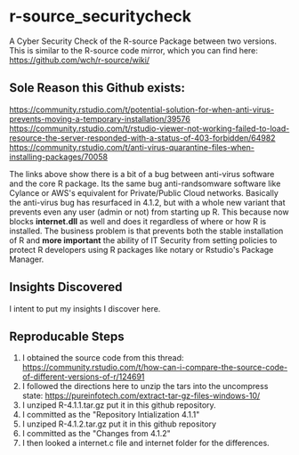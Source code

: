 # r-source_securitycheck
A Cyber Security Check of the R-source Package between two versions. This is similar to the R-source code mirror, which you can find here: https://github.com/wch/r-source/wiki/ 

## Sole Reason this Github exists:
https://community.rstudio.com/t/potential-solution-for-when-anti-virus-prevents-moving-a-temporary-installation/39576
https://community.rstudio.com/t/rstudio-viewer-not-working-failed-to-load-resource-the-server-responded-with-a-status-of-403-forbidden/64982
https://community.rstudio.com/t/anti-virus-quarantine-files-when-installing-packages/70058

The links above show there is a bit of a bug between anti-virus software and the core R package.  Its the same bug anti-randsomware software like Cylance or AWS's equivalent for Private/Public Cloud networks. Basically the anti-virus bug has resurfaced in 4.1.2, but with a whole new variant that prevents even any user (admin or not) from starting up R. This because now blocks **internet.dll** as well and does it regardless of where or how R is installed. The business problem is that prevents both the stable installation of R and **more important** the ability of IT Security from setting policies to protect R developers using R packages like notary or Rstudio's Package Manager. 

## Insights Discovered

I intent to put my insights I discover here. 

## Reproducable Steps
1) I obtained the source code from this thread: https://community.rstudio.com/t/how-can-i-compare-the-source-code-of-different-versions-of-r/124691
2) I followed the directions here to unzip the tars into the uncompress state: https://pureinfotech.com/extract-tar-gz-files-windows-10/
3) I unziped R-4.1.1.tar.gz put it in this github repository.
4) I committed as the "Repository Intialization 4.1.1"
5) I unziped R-4.1.2.tar.gz put it in this github repository
6) I committed as the "Changes from 4.1.2"
7) I then looked a internet.c file and internet folder for the differences.
